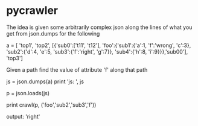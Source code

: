 pycrawler
=================

The idea is given some arbitrarily complex json along the lines of
what you get from json.dumps for the following

   a = [ 'top1', 'top2', [{'sub0':['t11', 't12'], 'foo':{'sub1':{'a':1, 'f':'wrong', 'c':3}, 
            'sub2':{'d':4, 'e':5, 'sub3':{'f':'right', 'g':7}}, 'sub4':{'h':8, 'i':9}}},'sub00'], 'top3']

Given a path find the value of attribute 'f' along that path

   js = json.dumps(a)
   print 'js: ', js

   p = json.loads(js)

   print crawl(p, ('foo','sub2','sub3','f'))

   output: 'right'
